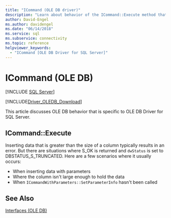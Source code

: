 ```yaml
---
title: "ICommand (OLE DB driver)"
description: "Learn about behavior of the ICommand::Execute method that is specific to OLE DB Driver for SQL Server."
author: David-Engel
ms.author: davidengel
ms.date: "06/14/2018"
ms.service: sql
ms.subservice: connectivity
ms.topic: reference
helpviewer_keywords:
  - "ICommand [OLE DB Driver for SQL Server]"
---
```

# ICommand (OLE DB)
[!INCLUDE [SQL Server](../../../includes/applies-to-version/sql-asdb-asdbmi-asa-pdw.md)]

[!INCLUDE[Driver_OLEDB_Download](../../../includes/driver_oledb_download.md)]

  This article discusses OLE DB behavior that is specific to OLE DB Driver for SQL Server.  
  
## ICommand::Execute  
 Inserting data that is greater than the size of a column typically results in an error. But there are situations where S_OK is returned and `dwStatus` is set to DBSTATUS_S_TRUNCATED. Here are a few scenarios where it usually occurs:

- When inserting data with parameters  
- Where the column isn't large enough to hold the data  
- When `ICommandWithParameters::SetParameterInfo` hasn't been called  
  
## See Also  
 [Interfaces &#40;OLE DB&#41;](../../oledb/ole-db-interfaces/oledb-driver-for-sql-server-ole-db-interfaces.md)
  
  
